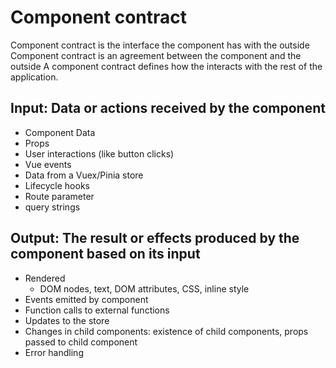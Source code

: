 # Component contract
Component contract is the interface the component has with the outside
Component contract is an agreement between the component and the outside 
A component contract defines how the interacts with the rest of the application. 


## Input: Data or actions received by the component
- Component Data
- Props
- User interactions (like button clicks)
- Vue events
- Data from a Vuex/Pinia store
- Lifecycle hooks
- Route parameter
- query strings

## Output: The result or effects produced by the component based on its input

- Rendered
  - DOM nodes, text, DOM attributes, CSS, inline style
- Events emitted by component
- Function calls to external functions
- Updates to the store
- Changes in child components: existence of child components, props passed to child component
- Error handling